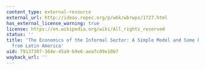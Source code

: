 ```yaml
---
content_type: external-resource
external_url: http://ideas.repec.org/p/wbk/wbrwps/1727.html
has_external_license_warning: true
license: https://en.wikipedia.org/wiki/All_rights_reserved
status: ''
title: 'The Economics of the Informal Sector: A Simple Model and Some Empirical Evidence
  from Latin America'
uid: 79137307-364e-45a9-b9e6-aea7c09e10b7
wayback_url: ''
---
```

